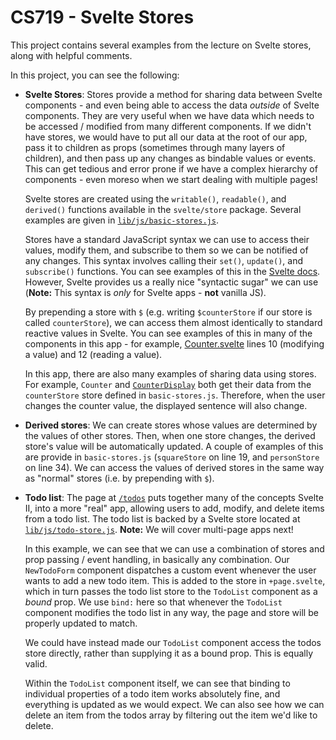 # CS719 - Svelte Stores

This project contains several examples from the lecture on Svelte stores, along with helpful comments.

In this project, you can see the following:

- **Svelte Stores**: Stores provide a method for sharing data between Svelte components - and even being able to access the data _outside_ of Svelte components. They are very useful when we have data which needs to be accessed / modified from many different components. If we didn't have stores, we would have to put all our data at the root of our app, pass it to children as props (sometimes through many layers of children), and then pass up any changes as bindable values or events. This can get tedious and error prone if we have a complex hierarchy of components - even moreso when we start dealing with multiple pages!

  Svelte stores are created using the `writable()`, `readable()`, and `derived()` functions available in the `svelte/store` package. Several examples are given in [`lib/js/basic-stores.js`](./src/lib/js/basic-stores.js).

  Stores have a standard JavaScript syntax we can use to access their values, modify them, and subscribe to them so we can be notified of any changes. This syntax involves calling their `set()`, `update()`, and `subscribe()` functions. You can see examples of this in the [Svelte docs](https://svelte.dev/docs/svelte-store). However, Svelte provides us a really nice "syntactic sugar" we can use (**Note:** This syntax is _only_ for Svelte apps - **not** vanilla JS).

  By prepending a store with `$` (e.g. writing `$counterStore` if our store is called `counterStore`), we can access them almost identically to standard reactive values in Svelte. You can see examples of this in many of the components in this app - for example, [Counter.svelte](./src/lib/components/Counter.svelte) lines 10 (modifying a value) and 12 (reading a value).

  In this app, there are also many examples of sharing data using stores. For example, `Counter` and [`CounterDisplay`](./src/lib/components/CounterDisplay.svelte) both get their data from the `counterStore` store defined in `basic-stores.js`. Therefore, when the user changes the counter value, the displayed sentence will also change.

- **Derived stores**: We can create stores whose values are determined by the values of other stores. Then, when one store changes, the derived store's value will be automatically updated. A couple of examples of this are provide in `basic-stores.js` (`squareStore` on line 19, and `personStore` on line 34). We can access the values of derived stores in the same way as "normal" stores (i.e. by prepending with `$`).

- **Todo list**: The page at [`/todos`](./src/routes/todos/+page.svelte) puts together many of the concepts Svelte II, into a more "real" app, allowing users to add, modify, and delete items from a todo list. The todo list is backed by a Svelte store located at [`lib/js/todo-store.js`](./src/lib/js/todo-store.js). **Note:** We will cover multi-page apps next!

  In this example, we can see that we can use a combination of stores and prop passing / event handling, in basically any combination. Our `NewTodoForm` component dispatches a custom event whenever the user wants to add a new todo item. This is added to the store in `+page.svelte`, which in turn passes the todo list store to the `TodoList` component as a _bound_ prop. We use `bind:` here so that whenever the `TodoList` component modifies the todo list in any way, the page and store will be properly updated to match.

  We could have instead made our `TodoList` component access the todos store directly, rather than supplying it as a bound prop. This is equally valid.

  Within the `TodoList` component itself, we can see that binding to individual properties of a todo item works absolutely fine, and everything is updated as we would expect. We can also see how we can delete an item from the todos array by filtering out the item we'd like to delete.